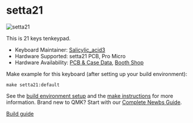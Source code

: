 # setta21

![setta21](https://cdn-ak.f.st-hatena.com/images/fotolife/S/Salicylic_acid3/20190315/20190315022018.jpg)

This is 21 keys tenkeypad. 

* Keyboard Maintainer: [Salicylic_acid3](https://github.com/Salicylic-acid3)
* Hardware Supported: setta21 PCB, Pro Micro
* Hardware Availability: [PCB & Case Data](https://github.com/Salicylic-acid3/PCB_Data), [Booth Shop](https://salicylic-acid3.booth.pm/items/1271667)

Make example for this keyboard (after setting up your build environment):

    make setta21:default

See the [build environment setup](https://docs.qmk.fm/#/getting_started_build_tools) and the [make instructions](https://docs.qmk.fm/#/getting_started_make_guide) for more information. Brand new to QMK? Start with our [Complete Newbs Guide](https://docs.qmk.fm/#/newbs).

[Build guide](https://salicylic-acid3.hatenablog.com/entry/setta21-build-guide) 
